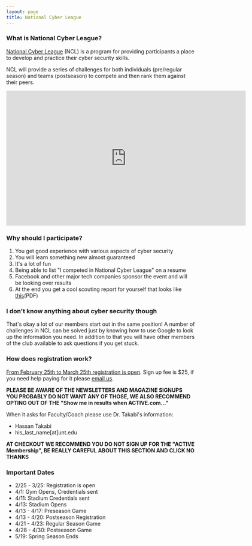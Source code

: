 ```yaml
---
layout: page
title: National Cyber League
---
```


### What is National Cyber League?

[National Cyber League](https://www.nationalcyberleague.org/) (NCL) is a program for providing participants a place to develop and practice their cyber security skills.

NCL will provide a series of challenges for both individuals (pre/regular season) and teams (postseason) to compete and then rank them against their peers.

<iframe width="640" height="360" src="https://www.youtube.com/embed/aCNWTOWFAdA" frameborder="0" allowfullscreen></iframe>

### Why should I participate?

1. You get good experience with various aspects of cyber security
2. You will learn something new almost guaranteed
3. It's a lot of fun
4. Being able to list "I competed in National Cyber League" on a resume
5. Facebook and other major tech companies sponsor the event and will be looking over results
6. At the end you get a cool scouting report for yourself that looks like [this](https://media.wix.com/ugd/766e9a_909c9c29f721456dba14fa92039730fa.pdf)(PDF)

### I don't know anything about cyber security though

That's okay a lot of our members start out in the same position! A number of challenges in NCL can be solved just by knowing how to use Google to look up the information you need.
In addition to that you will have other members of the club available to ask questions if you get stuck.

### How does registration work?

[From February 25th to March 25th registration is open](https://www.nationalcyberleague.org/registration-spring). Sign up fee is $25, if you need help paying for it please [email us](mailto:untccsi@gmail.com).

**PLEASE BE AWARE OF THE NEWSLETTERS AND MAGAZINE SIGNUPS YOU PROBABLY DO NOT WANT ANY OF THOSE, WE ALSO RECOMMEND OPTING OUT OF THE "Show me in results when ACTIVE.com..."**

When it asks for Faculty/Coach please use Dr. Takabi's information:

* Hassan Takabi
* his_last_name[at]unt.edu

**AT CHECKOUT WE RECOMMEND YOU DO NOT SIGN UP FOR THE "ACTIVE Membership", BE REALLY CAREFUL ABOUT THIS SECTION AND CLICK NO THANKS**

### Important Dates

* 2/25 - 3/25:    Registration is open
* 4/1:            Gym Opens, Credentials sent
* 4/11:           Stadium Credentials sent
* 4/13:           Stadium Opens
* 4/13 - 4/17:    Preseason Game
* 4/13 - 4/20:    Postseason Registration
* 4/21 - 4/23:    Regular Season Game
* 4/28 - 4/30:    Postseason Game
* 5/19:           Spring Season Ends
